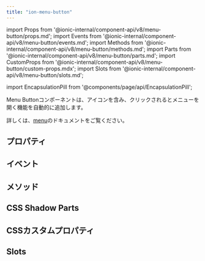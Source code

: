 ```yaml
---
title: "ion-menu-button"
---
```

import Props from '@ionic-internal/component-api/v8/menu-button/props.md';
import Events from '@ionic-internal/component-api/v8/menu-button/events.md';
import Methods from '@ionic-internal/component-api/v8/menu-button/methods.md';
import Parts from '@ionic-internal/component-api/v8/menu-button/parts.md';
import CustomProps from '@ionic-internal/component-api/v8/menu-button/custom-props.mdx';
import Slots from '@ionic-internal/component-api/v8/menu-button/slots.md';

<head>
  <title>ion-menu-button: Menu Button to Open an App Menu on a Page</title>
  <meta name="description" content="Menu Buttonは、アプリのページでメニューを開くためのアイコンと機能を自動的に作成するコンポーネントです。ion-menu-buttonの詳細については、こちらをご覧ください。" />
</head>

import EncapsulationPill from '@components/page/api/EncapsulationPill';

<EncapsulationPill type="shadow" />


Menu Buttonコンポーネントは、アイコンを含み、クリックされるとメニューを開く機能を自動的に追加します。

詳しくは、[menu](./menu)のドキュメントをご覧ください。


## プロパティ
<Props />

## イベント
<Events />

## メソッド
<Methods />

## CSS Shadow Parts
<Parts />

## CSSカスタムプロパティ
<CustomProps />

## Slots
<Slots />
